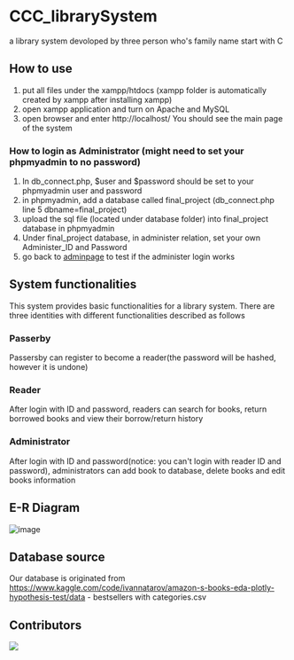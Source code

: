 # CCC_librarySystem
a library system devoloped by three person who's family name start with C

## How to use
1. put all files under the xampp/htdocs (xampp folder is automatically created by xampp after installing xampp)
2. open xampp application and turn on Apache and MySQL
3. open browser and enter http://localhost/
You should see the main page of the system

### How to login as Administrator (might need to set your phpmyadmin to no password)
1. In db_connect.php, $user and $password should be set to your phpmyadmin user and password
2. in phpmyadmin, add a database called final_project (db_connect.php line 5 dbname=final_project)
3. upload the sql file (located under database folder) into final_project database in phpmyadmin
4. Under final_project database, in administer relation, set your own Administer_ID and Password
7. go back to [adminpage](http://localhost/admin/adminSignIn.php) to test if the administer login works

## System functionalities
This system provides basic functionalities for a library system.
There are three identities with different functionalities described as follows
### Passerby
Passersby can register to become a reader(the password will be hashed, however it is undone)
### Reader
After login with ID and password, readers can search for books, return borrowed books and view their borrow/return history
### Administrator
After login with ID and password(notice: you can't login with reader ID and password), administrators can add book to database, delete books and edit books information

## E-R Diagram
![image](https://user-images.githubusercontent.com/92793837/212813619-cb984134-dc2c-4edd-aaab-806fc92d7a26.png)

## Database source
Our database is originated from https://www.kaggle.com/code/ivannatarov/amazon-s-books-eda-plotly-hypothesis-test/data - bestsellers with categories.csv

## Contributors
<a href="https://github.com/Argentum11/CCC_LibrarySystem/graphs/contributors">
  <img src="https://contrib.rocks/image?repo=Argentum11/CCC_LibrarySystem" />
</a>

